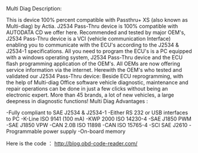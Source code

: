 Multi Diag Description:

This is device 100% percent compatible with Passthru+ XS (also known as Multi-diag) by Actia.
J2534 Pass-Thru device is 100% compatible with AUTODATA CD we offer here.
Recommended and tested by major OEM's, J2534 Pass-Thru device is a VCI (vehicle communication Interface) enabling you to communicate with the ECU's according to the J2534 & J2534-1 specifications.
All you need to program the ECU's is a PC equipped with a windows operating system, J2534 Pass-Thru device and the ECU flash programming application of the OEM's. All OEMs are now offering service information via the internet. Herewith the OEM's who tested and validated our J2534 Pass-Thru device:
Beside ECU reprogramming, with the help of Multi-diag Office software vehicle diagnostic, maintenance and repair operations can be done in just a few clicks without being an electronic expert. More than 45 brands, a lot of new vehicles, a large deepness in diagnostic functions!
Multi Diag Advantages :

-Fully compliant to SAE J2534 & J2534-1
-Either RS 232 or USB interfaces to PC
-K-Line ISO 9141 (100 mA)
-KWP 2000 ISO 14230-4
-SAE J1850 PWM
-SAE J1850 VPW
-CAN 2.0B ISO 11898
-CAN ISO 15765-4
-SCI SAE J2610
-Programmable power supply
-On-board memory

Here is the code ：
http://blog.obd-code-reader.com/